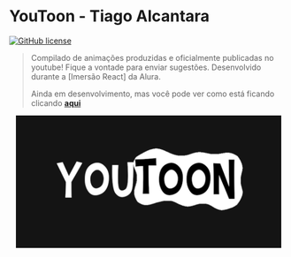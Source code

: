 # YouToon - Tiago Alcantara

[![GitHub license](https://img.shields.io/github/license/tiagoalcantara/youtoon?style=plastic)](https://github.com/tiagoalcantara/youtoon/blob/master/LICENSE)

>Compilado de animações produzidas e oficialmente publicadas no youtube! Fique a vontade para enviar sugestões. Desenvolvido durante a [Imersão React] da Alura.
>
> Ainda em desenvolvimento, mas você pode ver como está ficando clicando [**aqui**](https://youtoon.vercel.app/)

<p align="center">
  <img height="240px" alt="Logo do projeto" src="./docs/youtoon_github_template.png" />
</p>
